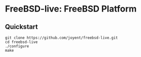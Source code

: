 # FreeBSD-live: FreeBSD Platform

## Quickstart
```
git clone https://github.com/joyent/freebsd-live.git
cd freebsd-live
./configure
make
```

